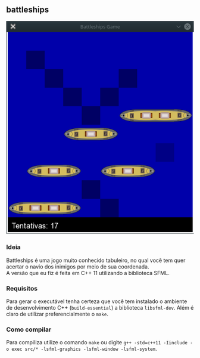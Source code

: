 ## battleships
![Captura de tela](screenshot.png)
### Ideia
Battleships é uma jogo muito conhecido tabuleiro, no qual você tem quer acertar o navio dos inimigos por meio de sua coordenada.  
A versão que eu fiz é feita em C++ 11 utilizando a biblioteca SFML.
### Requisitos  
Para gerar o executável tenha certeza que você tem instalado o ambiente de desenvolvimento C++ (`build-essential`) a biblioteca `libsfml-dev`. Além é claro de utilizar preferencialmente o `make`.  
### Como compilar
Para compiliza utilize o comando `make` ou digite `g++ -std=c++11 -Iinclude -o exec src/* -lsfml-graphics -lsfml-window -lsfml-system`.